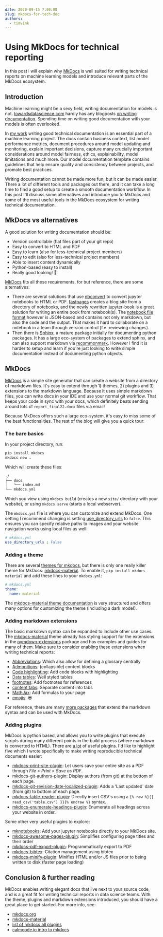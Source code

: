```yaml
---
date: 2020-09-15 7:00:00
slug: mkdocs-for-tech-doc
authors:
  - timvink
---
```


# Using MkDocs for technical reporting

In this post I will explain why [MkDocs](https://www.mkdocs.org/) is well suited for writing technical reports on machine learning models and introduce relevant parts of the MkDocs ecosystem.

<!-- more -->

## Introduction

Machine learning might be a sexy field, writing documentation for models is not. [towardsdatascience.com](https://towardsdatascience.com) hardly has any blogposts [on writing documentation](https://towardsdatascience.com/search?q=documentation&ref=opensearch). Spending time on writing good documentation with your models is often overlooked.

In [my work](../../about.md) writing good technical documentation is an essential part of a machine learning project. The docs contain business context, list model performance metrics, document procedures around model updating and monitoring, explain important decisions, capture many crucially important considerations around model fairness, ethics, explainability, model limitations and much more. Our model documentation template contains guidelines that help ensure quality and consistency between projects, and promote best practices.

Writing documentation cannot be made more fun, but it can be made easier. There a lot of different tools and packages out there, and it can take a long time to find a good setup to create a smooth documentation workflow. In this post I'll discuss some alternatives and introduce you to MkDocs and some of the most useful tools in the MkDocs ecosystem for writing technical documentation.

## MkDocs vs alternatives

A good solution for writing documentation should be:

- Version controllable (flat files part of your git repo)
- Easy to convert to HTML and PDF
- Easy to learn  (also for less-technical project members)
- Easy to edit (also for less-technical project members)
- Able to insert content dynamically
- Python-based (easy to install)
- Really good looking! 💃

[MkDocs](https://www.mkdocs.org/) fits all these requirements, for but reference, there are some alternatives:

- There are several solutions that use [nbconvert](https://nbconvert.readthedocs.io/) to convert jupyter notebooks to HTML or PDF. [fastpages](https://github.com/fastai/fastpages) creates a blog site from a directory of notebooks, and the newly rewritten [jupyter-book](https://medium.com/swlh/the-new-jupyter-book-4028f054893f) is a great solution for writing an entire book from notebook(s). The [notebook file format](https://nbformat.readthedocs.io/en/latest/) however is JSON-based and contains not only markdown, but also the code and the output. That makes it hard to collaborate on a notebook in a team through version control (f.e. reviewing changes).
- Then there is [Sphinx](https://www.sphinx-doc.org/en/master/), a mature package initially for documenting python packages. It has a large eco-system of packages to extend sphinx, and can also support markdown via [recommonmark](https://www.sphinx-doc.org/en/1.6/markdown.html). However I find it is harder to setup and learn if you're just looking to write simple documentation instead of documenting python objects.

## MkDocs

[MkDocs](https://www.mkdocs.org/) is a simple site generator that can create a website from a directory of markdown files. It's easy to extend through 1) themes, 2) plugins and 3) extensions to the markdown language. Because it uses simple markdown files, you can write docs in your IDE and use your normal git workflow. That keeps your code in sync with your docs, which definitely beats sending around lots of `report_final22.docx` files via email!

Because MkDocs offers such a large eco-system, it's easy to miss some of the best functionalities. The rest of the blog will give you a quick tour:

### The bare basics

In your project directory, run:

```bash
pip install mkdocs
mkdocs new .
```

Which will create these files:

```bash
./
├── docs
│   └── index.md
└── mkdocs.yml
```

Which you view using `mkdocs build` (creates a new `site/` directory with your website), or using `mkdocs serve` (starts a local webserver).

The `mkdocs.yml` file is where you can customize and extend MkDocs. One setting I recommend changing is setting [use_directory_urls](https://www.mkdocs.org/user-guide/configuration/#use_directory_urls) to `false`.
This ensures you can specify relative paths to images and your website navigation works using local files as well.

```yml
# mkdocs.yml
use_directory_urls : False
```

### Adding a theme

There are several [themes for mkdocs](https://github.com/mkdocs/mkdocs/wiki/MkDocs-Themes), but there is only one really killer theme for MkDocs: [mkdocs-material](https://github.com/squidfunk/mkdocs-material). To enable it, `pip install mkdocs-material` and add these lines to your `mkdocs.yml`:

```yml
# mkdocs.yml
theme:
  name: material
```

The [mkdocs-material theme documentation](https://squidfunk.github.io/mkdocs-material/) is very structured and offers many options for customizing the theme (including a dark mode!).

### Adding markdown extensions

The basic markdown syntax can be expanded to include other use cases. The [mkdocs-material](https://squidfunk.github.io/mkdocs-material/) theme already has styling support for the extensions in the [pymdown-extensions](https://facelessuser.github.io/pymdown-extensions/) package and has examples and guides for many of them. Make sure to consider enabling these extensions when writing technical reports:

- [Abbreviations](https://squidfunk.github.io/mkdocs-material/reference/abbreviations/): Which also allow for defining a glossary centrally
- [Admonitions](https://squidfunk.github.io/mkdocs-material/reference/admonitions/): (collapsible) content blocks
- [Code highlighting](https://squidfunk.github.io/mkdocs-material/reference/code-blocks/): Add code blocks with highlighting
- [Data tables](https://squidfunk.github.io/mkdocs-material/reference/data-tables/): Well styled tables
- [footnotes](https://squidfunk.github.io/mkdocs-material/reference/footnotes/): Add footnotes for references
- [content tabs](https://squidfunk.github.io/mkdocs-material/reference/content-tabs/): Separate content into tabs
- [MathJax](https://squidfunk.github.io/mkdocs-material/reference/mathjax/): Add formulas to your page
- [emojis](https://squidfunk.github.io/mkdocs-material/reference/icons-emojis/): 😎

For reference, there are many [more packages](https://github.com/Python-Markdown/markdown/wiki/Third-Party-Extensions) that extend the markdown syntax and can be used with MkDocs.

### Adding plugins

MkDocs is python based, and allows you to write plugins that execute scripts during many different points in the build process (where markdown is converted to HTML).
There are [a lot](https://github.com/mkdocs/mkdocs/wiki/MkDocs-Plugins) of useful plugins. I'd like to highlight five which I wrote specifically to make writing reproducible technical documents easier:

- [mkdocs-print-site-plugin](https://github.com/timvink/mkdocs-print-site-plugin): Let users save your entire site as a PDF through *File > Print > Save as PDF*.
- [mkdocs-git-authors-plugin](https://github.com/timvink/mkdocs-git-authors-plugin): Display authors (from git) at the bottom of each page.
- [mkdocs-git-revision-date-localized-plugin](https://github.com/timvink/mkdocs-git-revision-date-localized-plugin): Adds a 'Last updated' date (from git) to bottom of each page.
- [mkdocs-table-reader-plugin](https://github.com/timvink/mkdocs-table-reader-plugin): Directly insert CSV's using a `{% raw %}{{ read_csv('table.csv') }}{% endraw %}` syntax.
- [mkdocs-enumerate-headings-plugin](https://github.com/timvink/mkdocs-enumerate-headings-plugin): Enumerate all headings across your website in order.

Some other very useful plugins to explore:

- [mknotebooks](https://github.com/greenape/mknotebooks): Add your jupyter notebooks directly to your MkDocs site.
- [mkdocs-awesome-pages-plugin](https://github.com/lukasgeiter/mkdocs-awesome-pages-plugin): Simplifies configuring page titles and their order
- [mkdocs-pdf-export-plugin](https://github.com/zhaoterryy/mkdocs-pdf-export-plugin): Programmatically export to PDF
- [mkdocs-bibtex](https://github.com/shyamd/mkdocs-bibtex): Citation management using bibtex
- [mkdocs-minify-plugin](https://github.com/byrnereese/mkdocs-minify-plugin): Minifies HTML and/or JS files prior to being written to disk (faster page loading)

## Conclusion & further reading

MkDocs enables writing elegant docs that live next to your source code, and is a great fit for writing technical reports in data science teams. With the theme, plugins and markdown extensions introduced, you should have a great place to get started. For more info, see:

- [mkdocs.org](https://www.mkdocs.org/)
- [mkdocs-material](https://squidfunk.github.io/mkdocs-material/)
- [list of mkdocs all plugins](https://github.com/mkdocs/mkdocs/wiki/MkDocs-Plugins)
- [calmcode.io intro to mkdocs](https://calmcode.io/mkdocs/intro-to-mkdocs.html)
